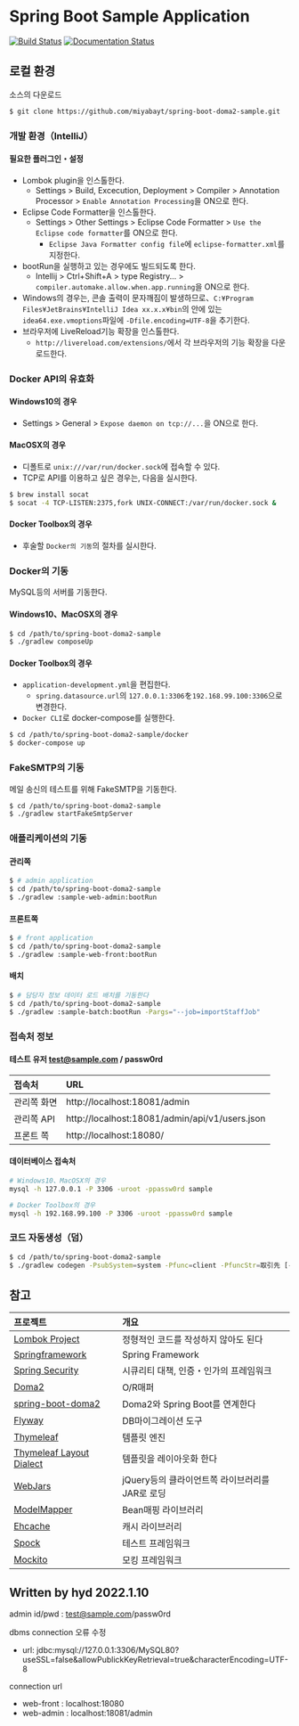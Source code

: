 # Spring Boot Sample Application

[![Build Status](https://travis-ci.org/miyabayt/spring-boot-doma2-sample.svg?branch=2018_springbootbook)](https://travis-ci.org/miyabayt/spring-boot-doma2-sample)
[![Documentation Status](https://readthedocs.org/projects/spring-boot-doma2-sample/badge/?version=latest)](http://spring-boot-doma2-sample.readthedocs.io/ja/latest/?badge=latest)

## 로컬 환경

소스의 다운로드
```bash
$ git clone https://github.com/miyabayt/spring-boot-doma2-sample.git
```

### 개발 환경（IntelliJ）

#### 필요한 플러그인・설정

- Lombok plugin을 인스톨한다.
  - Settings > Build, Excecution, Deployment > Compiler > Annotation Processor > `Enable Annotation Processing`을 ON으로 한다.
- Eclipse Code Formatter을 인스톨한다.
  - Settings > Other Settings > Eclipse Code Formatter > `Use the Eclipse code formatter`를 ON으로 한다.
    - `Eclipse Java Formatter config file`에 `eclipse-formatter.xml`를 지정한다.
- bootRun을 실행하고 있는 경우에도 빌드되도록 한다.
  - Intellij > Ctrl+Shift+A > type Registry... > `compiler.automake.allow.when.app.running`을 ON으로 한다.
- Windows의 경우는, 콘솔 출력이 문자깨짐이 발생하므로、`C:¥Program Files¥JetBrains¥IntelliJ Idea xx.x.x¥bin`의 안에 있는 `idea64.exe.vmoptions`파일에 `-Dfile.encoding=UTF-8`을 추기한다.
- 브라우저에 LiveReload기능 확장을 인스톨한다.
  - `http://livereload.com/extensions/`에서 각 브라우저의 기능 확장을 다운로드한다.

### Docker API의 유효화

#### Windows10의 경우
* Settings > General > `Expose daemon on tcp://...`을 ON으로 한다.

#### MacOSX의 경우
* 디폴트로 `unix:///var/run/docker.sock`에 접속할 수 있다.
* TCP로 API를 이용하고 싶은 경우는, 다음을 실시한다.

```bash
$ brew install socat
$ socat -4 TCP-LISTEN:2375,fork UNIX-CONNECT:/var/run/docker.sock &
```

#### Docker Toolbox의 경우
* 후술할 `Docker의 기동`의 절차를 실시한다.

### Docker의 기동
MySQL등의 서버를 기동한다.

#### Windows10、MacOSX의 경우
```bash
$ cd /path/to/spring-boot-doma2-sample
$ ./gradlew composeUp
```

#### Docker Toolbox의 경우
* `application-development.yml`을 편집한다.
  * `spring.datasource.url`의 `127.0.0.1:3306`を`192.168.99.100:3306`으로 변경한다.
* `Docker CLI`로 docker-compose를 실행한다.
```bash
$ cd /path/to/spring-boot-doma2-sample/docker
$ docker-compose up
```

### FakeSMTP의 기동
메일 송신의 테스트를 위해 FakeSMTP을 기동한다.

```bash
$ cd /path/to/spring-boot-doma2-sample
$ ./gradlew startFakeSmtpServer
```

### 애플리케이션의 기동

#### 관리쪽
```bash
$ # admin application
$ cd /path/to/spring-boot-doma2-sample
$ ./gradlew :sample-web-admin:bootRun
```

#### 프론트쪽
```bash
$ # front application
$ cd /path/to/spring-boot-doma2-sample
$ ./gradlew :sample-web-front:bootRun
```

#### 배치
```bash
$ # 담당자 정보 데이터 로드 배치를 기동한다
$ cd /path/to/spring-boot-doma2-sample
$ ./gradlew :sample-batch:bootRun -Pargs="--job=importStaffJob"
```

### 접속처 정보
#### 테스트 유저 test@sample.com / passw0rd

| 접속처| URL|
| :-----| :---------------------------------------|
| 관리쪽 화면| http://localhost:18081/admin|
| 관리쪽 API| http://localhost:18081/admin/api/v1/users.json|
| 프론트 쪽| http://localhost:18080/|

#### 데이터베이스 접속처

```bash
# Windows10、MacOSX의 경우
mysql -h 127.0.0.1 -P 3306 -uroot -ppassw0rd sample

# Docker Toolbox의 경우
mysql -h 192.168.99.100 -P 3306 -uroot -ppassw0rd sample
```

### 코드 자동생성（덤）
```bash
$ cd /path/to/spring-boot-doma2-sample
$ ./gradlew codegen -PsubSystem=system -Pfunc=client -PfuncStr=取引先 [-Ptarget=dao|dto|repository|service|controller|html]
```

## 참고

| 프로젝트| 개요|
| :---------------------------------------| :-------------------------------|
| [Lombok Project](https://projectlombok.org/)| 정형적인 코드를 작성하지 않아도 된다|
| [Springframework](https://projects.spring.io/spring-framework/)| Spring Framework|
| [Spring Security](https://projects.spring.io/spring-security/)| 시큐리티 대책, 인증・인가의 프레임워크|
| [Doma2](https://doma.readthedocs.io/ja/stable/)| O/R매퍼|
| [spring-boot-doma2](https://github.com/domaframework/doma-spring-boot)| Doma2와 Spring Boot를 연계한다|
| [Flyway](https://flywaydb.org/)| DB마이그레이션 도구|
| [Thymeleaf](http://www.thymeleaf.org/)| 템플릿 엔진|
| [Thymeleaf Layout Dialect](https://ultraq.github.io/thymeleaf-layout-dialect/)| 템플릿을 레이아웃화 한다|
| [WebJars](https://www.webjars.org/)| jQuery등의 클라이언트쪽 라이브러리를 JAR로 로딩|
| [ModelMapper](http://modelmapper.org/)| Bean매핑 라이브러리|
| [Ehcache](http://www.ehcache.org/)| 캐시 라이브러리|
| [Spock](http://spockframework.org/)| 테스트 프레임워크|
| [Mockito](http://site.mockito.org/)| 모킹 프레임워크 |


## Written by hyd 2022.1.10

admin id/pwd : test@sample.com/passw0rd

dbms connection 오류 수정
- url: jdbc:mysql://127.0.0.1:3306/MySQL80?useSSL=false&allowPublickKeyRetrieval=true&characterEncoding=UTF-8

connection url
- web-front : localhost:18080
- web-admin : localhost:18081/admin